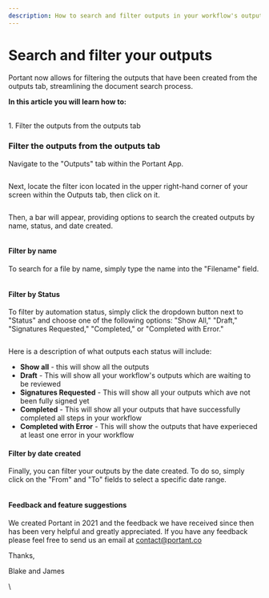 ```yaml
---
description: How to search and filter outputs in your workflow's output page
---
```


# Search and filter your outputs

Portant now allows for filtering the outputs that have been created from the outputs tab, streamlining the document search process.

**In this article you will learn how to:**

\
1\. Filter the outputs from the outputs tab

### Filter the outputs from the outputs tab

Navigate to the "Outputs" tab within the Portant App.

<figure><img src="https://lh7-us.googleusercontent.com/9-lAogXJXVwQi8hQLHAz2MQVG6E-P3JA-QPF7siQrzrY4WkUzvO5FmQ34k7M7dk0uf97gymtmpnKVwbm3cU8CWlwzm8gcVo1-CLyM4WmKMJjUp0o-Gcg8JamSF-kvuwut-UH5UlTkT0KyHoCweAxgcE" alt=""><figcaption></figcaption></figure>

Next, locate the filter icon located in the upper right-hand corner of your screen within the Outputs tab, then click on it.

<figure><img src="https://lh7-us.googleusercontent.com/Bu31tgpq22ewsB34n-Gv-YpD4IDm2z5NlvtNc8ijXOLEBGD8SJ9KAh7huVcK2dE7Hr2xtlUgYpB0HyWjHXJmZTDalUhF5Xxai8UCjyNeDboG4mV75rfPA5SUQTcIr-TuWm_0hUv-zRti9YNUNhenyRs" alt=""><figcaption></figcaption></figure>

Then, a bar will appear, providing options to search the created outputs by name, status, and date created.

<figure><img src="https://lh7-us.googleusercontent.com/iFkDci-CVyz-84OLS8ELhJ2a1tcgSx1voAh75ADy0mO3mRZyOenoH28dZ4K2cXqHmD2PWj5iRyvMC2uCah4UT5rVZuI5g490KF23Kazy-lWH2Xkdfl7vYLQrzE21JOekJUqhggQ0rTyc0oGovgWpouM" alt=""><figcaption></figcaption></figure>

#### Filter by name

To search for a file by name, simply type the name into the "Filename" field.

<figure><img src="https://lh7-us.googleusercontent.com/edzW_50XaM9gefX9jy9mx76sKzlvbGFpNwHW8uh-C-2WP4uajgvV7qqrjz6RcAOOsTa71I3U4bwL74nHUs3b7umG-eitOC7OfSDXmhwa3kp8CV8ST7ja9CEYJiJVgkU2KzK8mEIyBHXwbYTk8BS4Ioo" alt=""><figcaption></figcaption></figure>

#### Filter by Status

To filter by automation status, simply click the dropdown button next to "Status" and choose one of the following options: "Show All," "Draft," "Signatures Requested," "Completed," or "Completed with Error."

<figure><img src="https://lh7-us.googleusercontent.com/XosiVxH4kYw4plBieUBS4YcMVyAZooV-oq0umYP-fzcqKwENT0LzpnugmDTek0WuRaV-9kBYCalOvD4nfAlMrSBz1mhJVanBBMcOcX2ysEGieek9EHOr7pFmkcb1ld0lAj5eIjhS4nvLOfI3c6my5sc" alt=""><figcaption></figcaption></figure>

Here is a description of what outputs each status will include:

* **Show all** - this will show all the outputs
* **Draft** - This will show all your workflow's outputs which are waiting to be reviewed
* **Signatures Requested** - This will show all your outputs which ave not been fully signed yet
* **Completed** - This will show all your outputs that have successfully completed all steps in your workflow
* **Completed with Error** - This will show the outputs that have experieced at least one error in your workflow

#### Filter by date created

Finally, you can filter your outputs by the date created. To do so, simply click on the "From" and "To" fields to select a specific date range.

<figure><img src="https://lh7-us.googleusercontent.com/e2WoK-1WdW_8JaMJA0a_mANbw6R_xeCl1laOl0i2JNxqcshriRUMIdZR2kyfxA0OLG14BpoTRMec0i4P_o60lnuTEwO8hSucWygbk0mc-QjtvlOy0giDnfSVPinkpbU78LBHZjIsV_rSkBkON_kZa5g" alt=""><figcaption></figcaption></figure>

#### Feedback and feature suggestions

We created Portant in 2021 and the feedback we have received since then has been very helpful and greatly appreciated. If you have any feedback please feel free to send us an email at contact@portant.co

Thanks,

Blake and James

\
